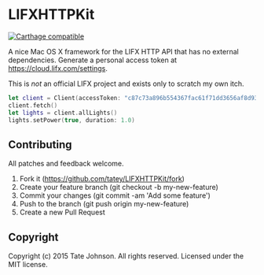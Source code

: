 # LIFXHTTPKit

[![Carthage compatible](https://img.shields.io/badge/Carthage-compatible-4BC51D.svg?style=flat)](https://github.com/Carthage/Carthage)

A nice Mac OS X framework for the LIFX HTTP API that has no external dependencies.
Generate a personal access token at https://cloud.lifx.com/settings.

This is *not* an official LIFX project and exists only to scratch my own itch.

``` swift
let client = Client(accessToken: "c87c73a896b554367fac61f71dd3656af8d93a525a4e87df5952c6078a89d192")
client.fetch()
let lights = client.allLights()
lights.setPower(true, duration: 1.0)
```

## Contributing

All patches and feedback welcome.

1. Fork it (https://github.com/tatey/LIFXHTTPKit/fork)
2. Create your feature branch (git checkout -b my-new-feature)
3. Commit your changes (git commit -am 'Add some feature')
4. Push to the branch (git push origin my-new-feature)
5. Create a new Pull Request

## Copyright

Copyright (c) 2015 Tate Johnson. All rights reserved. Licensed under the MIT license.
